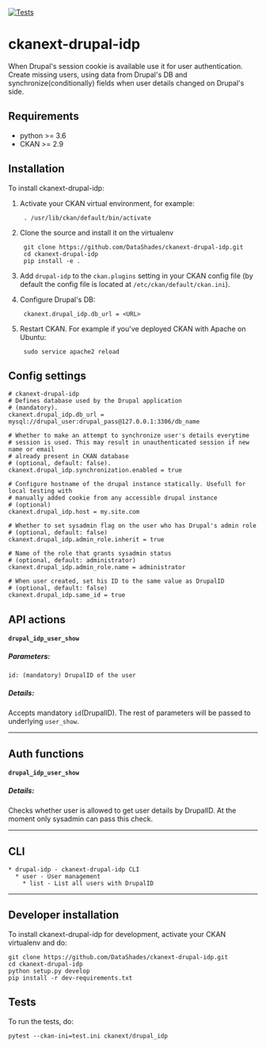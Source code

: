 [![Tests](https://github.com/DataShades/ckanext-drupal-idp/workflows/Tests/badge.svg?branch=main)](https://github.com/DataShades/ckanext-drupal-idp/actions)

# ckanext-drupal-idp

When Drupal's session cookie is available use it for user authentication. Create missing users, using data from Drupal's DB and synchronize(conditionally) fields when user details changed on Drupal's side.


## Requirements

* python >= 3.6
* CKAN >= 2.9


## Installation

To install ckanext-drupal-idp:

1. Activate your CKAN virtual environment, for example:

		. /usr/lib/ckan/default/bin/activate

2. Clone the source and install it on the virtualenv

		git clone https://github.com/DataShades/ckanext-drupal-idp.git
		cd ckanext-drupal-idp
		pip install -e .

3. Add `drupal-idp` to the `ckan.plugins` setting in your CKAN
   config file (by default the config file is located at
   `/etc/ckan/default/ckan.ini`).

4. Configure Drupal's DB:

		ckanext.drupal_idp.db_url = <URL>

4. Restart CKAN. For example if you've deployed CKAN with Apache on Ubuntu:

		sudo service apache2 reload


## Config settings

	# ckanext-drupal-idp
	# Defines database used by the Drupal application
	# (mandatory).
	ckanext.drupal_idp.db_url = mysql://drupal_user:drupal_pass@127.0.0.1:3306/db_name

	# Whether to make an attempt to synchronize user's details everytime
	# session is used. This may result in unauthenticated session if new name or email
	# already present in CKAN database
	# (optional, default: false).
	ckanext.drupal_idp.synchronization.enabled = true

	# Configure hostname of the drupal instance statically. Usefull for local testing with
	# manually added cookie from any accessible drupal instance
	# (optional)
	ckanext.drupal_idp.host = my.site.com

	# Whether to set sysadmin flag on the user who has Drupal's admin role
	# (optional, default: false)
	ckanext.drupal_idp.admin_role.inherit = true

	# Name of the role that grants sysadmin status
	# (optional, default: administrator)
	ckanext.drupal_idp.admin_role.name = administrator

	# When user created, set his ID to the same value as DrupalID
	# (optional, default: false)
	ckanext.drupal_idp.same_id = true

## API actions

#### `drupal_idp_user_show`

##### Parameters:

    id: (mandatory) DrupalID of the user

##### Details:

Accepts mandatory `id`(DrupalID). The rest of parameters will be
passed to underlying `user_show`.

---

## Auth functions

#### `drupal_idp_user_show`

##### Details:

Checks whether user is allowed to get user details by DrupalID. At the
moment only sysadmin can pass this check.

---

## CLI

    * drupal-idp - ckanext-drupal-idp CLI
      * user - User management
        * list - List all users with DrupalID

---

## Developer installation

To install ckanext-drupal-idp for development, activate your CKAN virtualenv and
do:

    git clone https://github.com/DataShades/ckanext-drupal-idp.git
    cd ckanext-drupal-idp
    python setup.py develop
    pip install -r dev-requirements.txt


## Tests

To run the tests, do:

    pytest --ckan-ini=test.ini ckanext/drupal_idp
